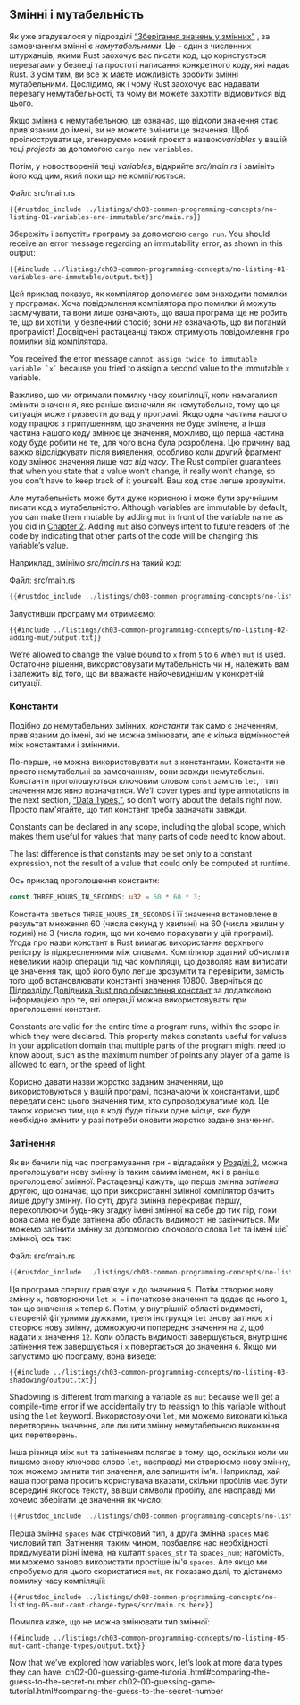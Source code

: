 ## Змінні і мутабельність

Як уже згадувалося у підрозділі [“Зберігання значень у змінних”][storing-values-with-variables]<!-- ignore --> , за замовчанням змінні є *немутабельними*. Це - один з численних штурханців, якими Rust заохочує вас писати код, що користується перевагами у безпеці та простоті написання конкретного коду, які надає Rust. З усім тим, ви все ж маєте можливість зробити змінні мутабельними. Дослідимо, як і чому Rust заохочує вас надавати перевагу немутабельності, та чому ви можете захотіти відмовитися від цього.

Якщо змінна є немутабельною, це означає, що відколи значення стає прив'язаним до імені, ви не можете змінити це значення. Щоб проілюструвати це, згенеруємо новий проєкт з назвою*variables* у вашій теці *projects* за допомогою `cargo new variables`.

Потім, у новоствореній теці *variables*, відкрийте *src/main.rs* і замініть його код цим, який поки що не компілюється:

<span class="filename">Файл: src/main.rs</span>

```rust,ignore,does_not_compile
{{#rustdoc_include ../listings/ch03-common-programming-concepts/no-listing-01-variables-are-immutable/src/main.rs}}
```

Збережіть і запустіть програму за допомогою `cargo run`. You should receive an error message regarding an immutability error, as shown in this output:

```console
{{#include ../listings/ch03-common-programming-concepts/no-listing-01-variables-are-immutable/output.txt}}
```

Цей приклад показує, як компілятор допомагає вам знаходити помилки у програмах. Хоча повідомлення компілятора про помилки й можуть засмучувати, та вони лише означають, що ваша програма ще не робить те, що ви хотіли, у безпечний спосіб; вони *не* означають, що ви поганий програміст! Досвідчені растацеанці також отримують повідомлення про помилки від компілятора.

You received the error message `` cannot assign twice to immutable variable `x` `` because you tried to assign a second value to the immutable `x` variable.

Важливо, що ми отримали помилку часу компіляції, коли намагалися змінити значення, яке раніше визначили як немутабельне, тому що ця ситуація може призвести до вад у програмі. Якщо одна частина нашого коду працює з припущенням, що значення не буде змінене, а інша частина нашого коду змінює це значення, можливо, що перша частина коду буде робити не те, для чого вона була розроблена. Цю причину вад важко відслідкувати після виявлення, особливо коли другий фрагмент коду змінює значення лише *час від часу*. The Rust compiler guarantees that when you state that a value won’t change, it really won’t change, so you don’t have to keep track of it yourself. Ваш код стає легше зрозуміти.

Але мутабельність може бути дуже корисною і може бути зручнішим писати код з мутабельністю. Although variables are immutable by default, you can make them mutable by adding `mut` in front of the variable name as you did in [Chapter 2][storing-values-with-variables]<!-- ignore -->. Adding `mut` also conveys intent to future readers of the code by indicating that other parts of the code will be changing this variable’s value.

Наприклад, змінімо *src/main.rs* на такий код:

<span class="filename">Файл: src/main.rs</span>

```rust
{{#rustdoc_include ../listings/ch03-common-programming-concepts/no-listing-02-adding-mut/src/main.rs}}
```

Запустивши програму ми отримаємо:

```console
{{#include ../listings/ch03-common-programming-concepts/no-listing-02-adding-mut/output.txt}}
```

We’re allowed to change the value bound to `x` from `5` to `6` when `mut` is used. Остаточне рішення, використовувати мутабельність чи ні, належить вам і залежить від того, що ви вважаєте найочевиднішим у конкретній ситуації.

### Константи

Подібно до немутабельних змінних, *константи* так само є значенням, прив'язаним до імені, які не можна змінювати, але є кілька відмінностей між константами і змінними.

По-перше, не можна використовувати `mut` з константами. Константи не просто немутабельні за замовчанням, вони завжди немутабельні. Константи проголошуються ключовим словом `const` замість `let`, і тип значення *має* явно позначатися. We’ll cover types and type annotations in the next section, [“Data Types,”][data-types]<!-- ignore -->, so don’t worry about the details right now. Просто пам'ятайте, що тип констант треба зазначати завжди.

Constants can be declared in any scope, including the global scope, which makes them useful for values that many parts of code need to know about.

The last difference is that constants may be set only to a constant expression, not the result of a value that could only be computed at runtime.

Ось приклад проголошення константи:

```rust
const THREE_HOURS_IN_SECONDS: u32 = 60 * 60 * 3;
```

Константа зветься `THREE_HOURS_IN_SECONDS` і її значення встановлене в результат множення 60 (числа секунд у хвилині) на 60 (числа хвилин у годині) на 3 (числа годин, що ми хочемо порахувати у цій програмі). Угода про назви констант в Rust вимагає використання верхнього регістру із підкресленнями між словами. Компілятор здатний обчислити невеликий набір операцій під час компіляції, що дозволяє нам виписати це значення так, щоб його було легше зрозуміти та перевірити, замість того щоб встановлювати константі значення 10800. Зверніться до [Підрозділу Довідника Rust про обчислення констант][const-eval] за додатковою інформацією про те, які операції можна використовувати при проголошенні констант.

Constants are valid for the entire time a program runs, within the scope in which they were declared. This property makes constants useful for values in your application domain that multiple parts of the program might need to know about, such as the maximum number of points any player of a game is allowed to earn, or the speed of light.

Корисно давати назви жорстко заданим значенням, що використовуються у вашій програмі, позначаючи їх константами, щоб передати сенс цього значення тим, хто супроводжуватиме код. Це також корисно тим, що в коді буде тільки одне місце, яке буде необхідно змінити у разі потреби оновити жорстко задане значення.

### Затінення

Як ви бачили під час програмування гри - відгадайки у [Розділі 2]()<!-- ignore -->, можна проголошувати нову змінну із таким самим іменем, як і в раніше проголошеної змінної. Растацеанці кажуть, що перша змінна *затінена* другою, що означає, що при використанні змінної компілятор бачить лише другу змінну. По суті, друга змінна перекриває першу, перехоплюючи будь-яку згадку імені змінної на себе до тих пір, поки вона сама не буде затінена або область видимості не закінчиться. Ми можемо затінити змінну за допомогою ключового слова `let` та імені цієї змінної, ось так:

<span class="filename">Файл: src/main.rs</span>

```rust
{{#rustdoc_include ../listings/ch03-common-programming-concepts/no-listing-03-shadowing/src/main.rs}}
```

Ця програма спершу прив'язує `x` до значення `5`. Потім створює нову змінну `x`, повторюючи `let x =` і початкове значення та додає до нього `1`, так що значення `x` тепер `6`. Потім, у внутрішній області видимості, створеній фігурними дужками, третя інструкція `let` знову затінює `x` і створює нову змінну, домножуючи попереднє значення на `2`, щоб надати `x` значення `12`. Коли область видимості завершується, внутрішнє затінення теж завершується і `x` повертається до значення `6`. Якщо ми запустимо цю програму, вона виведе:

```console
{{#include ../listings/ch03-common-programming-concepts/no-listing-03-shadowing/output.txt}}
```

Shadowing is different from marking a variable as `mut` because we’ll get a compile-time error if we accidentally try to reassign to this variable without using the `let` keyword. Використовуючи `let`, ми можемо виконати кілька перетворень значення, але лишити змінну немутабельною виконання цих перетворень.

Інша різниця між `mut` та затіненням полягає в тому, що, оскільки коли ми пишемо знову ключове слово `let`, насправді ми створюємо нову змінну, тож можемо змінити тип значення, але залишити ім'я. Наприклад, хай наша програма просить користувача вказати, скільки пробілів має бути всередині якогось тексту, ввівши символи пробілу, але насправді ми хочемо зберігати це значення як число:

```rust
{{#rustdoc_include ../listings/ch03-common-programming-concepts/no-listing-04-shadowing-can-change-types/src/main.rs:here}}
```

Перша змінна `spaces` має стрічковий тип, а друга змінна `spaces` має числовий тип. Затінення, таким чином, позбавляє нас необхідності придумувати різні імена, на кшталт `spaces_str` та `spaces_num`; натомість, ми можемо заново використати простіше ім'я `spaces`. Але якщо ми спробуємо для цього скористатися `mut`, як показано далі, то дістанемо помилку часу компіляції:

```rust,ignore,does_not_compile
{{#rustdoc_include ../listings/ch03-common-programming-concepts/no-listing-05-mut-cant-change-types/src/main.rs:here}}
```

Помилка каже, що не можна змінювати тип змінної:

```console
{{#include ../listings/ch03-common-programming-concepts/no-listing-05-mut-cant-change-types/output.txt}}
```

Now that we’ve explored how variables work, let’s look at more data types they can have. ch02-00-guessing-game-tutorial.html#comparing-the-guess-to-the-secret-number
ch02-00-guessing-game-tutorial.html#comparing-the-guess-to-the-secret-number

[data-types]: ch03-02-data-types.html#data-types
[storing-values-with-variables]: ch02-00-guessing-game-tutorial.html#storing-values-with-variables
[storing-values-with-variables]: ch02-00-guessing-game-tutorial.html#storing-values-with-variables
[const-eval]: ../reference/const_eval.html
